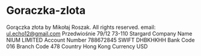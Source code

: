 # Goraczka-zlota
Gorączka złota by Mikołaj Roszak. All rights reserved.
email: ul.echo12@gmail.com
Przedwiośnie 79/12 73-110 Stargard
Company Name	NIUM LIMITED
Account Number	788672845
SWIFT	DHBKHKHH
Bank Code	016
Branch Code	478
Country	Hong Kong
Currency	USD
